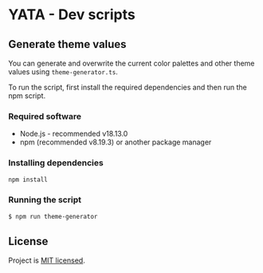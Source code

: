 # YATA - Dev scripts

## Generate theme values

You can generate and overwrite the current color palettes and other theme values using `theme-generator.ts`.

To run the script, first install the required dependencies and then run the npm script.

### Required software

- Node.js - recommended v18.13.0
- npm (recommended v8.19.3) or another package manager

### Installing dependencies

```bash
npm install
```

### Running the script

```bash
$ npm run theme-generator
```

## License

Project is [MIT licensed](LICENSE).
